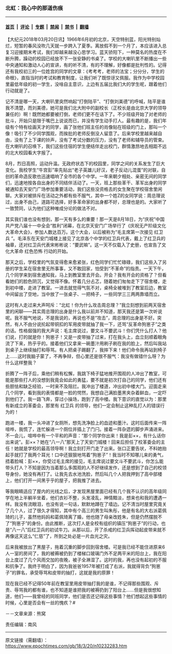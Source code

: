 ### 北虹：我心中的那道伤痕

---

#### [首页](../../../..?n10232283) &nbsp;|&nbsp; [评论](../../../../../epoch-comment?n10232283) &nbsp;|&nbsp; [专题](../../../../../epoch-special?n10232283) &nbsp;|&nbsp; [禁闻](../../../../../epoch-news?n10232283) &nbsp;|&nbsp; [禁书](../../../../../books?n10232283) &nbsp;|&nbsp; [翻墙](https://github.com/gfw-breaker/nogfw/blob/master/README.md?n10232283)


<div class="post_content" id="artbody" itemprop="articleBody">
 <!-- article content begin -->
 <p>
  【大纪元2018年03月20日讯】1966年6月初的北京，天空特别蓝，阳光特别灿烂，短暂的春风没吹几天就一步跨入了夏季。离放假不到一个月了，本应该进入总复习迎接期末考试，我们却越来越没心思学习。蓝天骄阳下，一种莫名的热度在不断升腾，躁动的校园已经放不下一张安静的书桌了。学校的大喇叭里不断播出一些中央通知和激动人心的宣讲，有的听不清，有的不理解，好像都是批判性的。记得还有我校初三的一位姓宫的同学的文章：《考考考，老师的法宝；分分分，学生的命根》，直指当时的考试和教育制度，让我们听了既惊讶又佩服。我作为中学校园里最低年级的初一学生，没啥自主意识，上边有五届比我们大的学生呢，跟着他们行动就是了。
 </p>
 <p>
  记不清是哪一天，大喇叭里突然响起“打倒陆平”、“打倒刘美德”的呼喊，陆平是谁我不清楚，而刘美德，她可是我们北大附中的副校长（正校长是由北京大学的领导兼任的）啊！既然她都要被打倒，老师们更不在话下了。不少班级开始了对老师的批斗，开始只是限于嘴巴上说说而已，并没有学生动手打人。最有趣的是，我们年级有个特有绘画天才的同学，画了张他们班主任的肖像贴在班级的门上，那叫一个像！吸引了不少同学围观，而挨批的老师反倒没人留意了。后来学校里越来越自由，没有了上下课的铃声，没有了考试分数的压力，没有了老师和辅导员的管束。在大喇叭的召唤下，我们这些住宿的学生便结伴走出校门，群情激昂地去相距不远的北大校园看大字报了。
 </p>
 <p>
  8月，烈日高照，运动升温。无政府状态下的校园里，同学之间的关系发生了巨大变化。我校学生“牛宫彭”率先贴出“老子英雄儿好汉，老子反动儿混蛋”的对联，自创的革命造反歌也迅速唱响了全市的各个中学。一年来朝夕相处、亲密无间的同学们，迅速地按各自出身的不同结伴活动了。一天，班上那些革干、革军出身的同学被通知去天安门广场参加重要活动，我们这些没资格去的女生聚在学校宿舍里闲聊。大家对被排斥在活动之外都有些不服气，其中一个姓Z的女同学说：周总理说过，出身不由己，道路可选择，好多革命家的出身都不好，总理也是的。大家听了一致赞同，认为他们这种唯成分论的做法不对。
 </p>
 <p>
  其实我们谁也没有想到，那一天有多么的重要！那一天是8月18日，为“庆祝”中国共产党八届十一中全会“胜利”闭幕，在北京天安门广场举行了《庆祝无产阶级文化大革命大会》，参加人数达百万。这个大会，以后被称为“毛主席第一次接见
  <ok href="https://www.epochtimes.com/gb/tag/%E7%BA%A2%E5%8D%AB%E5%85%B5.html">
   红卫兵
  </ok>
  ”。毛泽东在天安门城楼上接见了北京各个中学的红卫兵代表，戴上了红卫兵的袖章，还对红卫兵代表宋彬彬说：“要武嘛”。这一天不仅载入了史册，也宣告了文化大革命
  <ok href="https://www.epochtimes.com/gb/tag/%E7%BA%A2%E8%89%B2%E6%81%90%E6%80%96.html">
   红色恐怖
  </ok>
  行动的开始。
 </p>
 <p>
  那天之后，学校里的气氛变得愈来愈紧张，红色同学们忙忙碌碌，我们这些入了另册的学生呆在宿舍里无所事事，又不敢回家，怕受到“不革命”的指责。一天下午，几个同学来到宿舍通知我，马上到教室里去开会。开会？我有开会的资格了？但看看她们的脸色阴沉，又觉得不像。怀着几分忐忑，随着她们匆匆走下了宿舍楼，走到初中楼，走进了教室。一进去就觉得气氛不对，桌椅全被堆到了教室后边，教室中间留出了空地，当中放了一张桌子、一把椅子，一些同学三三两两靠墙而立。
 </p>
 <p>
  这时有人走过来大声呵斥：“北虹！你为什么攻击周总理？”我立刻想到前两天宿舍里的闲聊——其实周总理的出身是什么我以前并不知道，那天我还是第一次听说呢。我不服气地说，不是我说的，再说也不是“攻击”，周总理的出身是不好。突然，有人不由分说抡起带铜扣的军用皮带就抽了我一下，还骂“反革命狗崽子”之类的话。性格倔强的我大声说：毛主席说过，要文斗不要武斗！你们凭什么打人？他们说，打的就是你！狗崽子！又是一皮带抽了过来，打在我头上，血立刻顺着眼角流了下来，热乎乎的。接着他们又拿来一碗墨汁用刷子刷在我的脸上，然后叫我站到桌子上继续抽打和辱骂。有人把桌子踢翻了，我摔下来！他们命令我再站到椅子上……这时我脑子蒙了，不再争辩，但心里还是很不服气：我没有做错什么呀？为什么这样整我？
 </p>
 <p>
  折腾了一阵子后，乘他们稍有松懈，我跳下椅子猛地推开围观的人冲出了教室，可能是那些打人的没想到我竟会如此的勇猛，要不就是初次打自己的同学，他们还有些胆怯和缺乏经验，一时来不及阻拦。我冲出了楼道，冲出初中楼大门。迎面走来几个同学，看到我的表情都是一脸的愕然，我想自己满脸墨黑夹杂着鲜血，一定吓到他们了。我一路飞奔，穿过小操场，跑到了高中楼。我下意识的直觉以为：那里有新成立的革委会，那里有
  <ok href="https://www.epochtimes.com/gb/tag/%E7%BA%A2%E5%8D%AB%E5%85%B5.html">
   红卫兵
  </ok>
  的领导，他们一定会制止这种乱打人的错误行为的！
 </p>
 <p>
  跑进一楼，我一头冲进了女厕所，想先洗净脸上的血迹和墨汁。这时后面传来一阵喧哗，我慌了，连忙躲进一个厕位并插上了门闩。接着一阵杂遝的脚步声涌进来。不一会儿，喧哗中有一个平和的声音：“那个同学你出来！我是彭××，有什么话你出来说”。彭××？她在“八一八”那天上了天安门城楼！回来后担任了校革委会的主任！她就是学校的最高领导啊！我立刻打开门走了出来。张口正要告状，不料她抬起手就打了我两个耳光！口中还狠狠地骂着“狗崽子”！我当时不知哪儿来的勇气，捂着脸喊：彭××，你受过毛主席的接见，毛主席说过要文斗不要武斗，你怎么能带头打人？不知是因为当着那么多围观的人不好继续发作，还是想到了自己的校领导身份，她没有再打了。让我先去水池洗脸，然后叫几个人把我押到了高中部楼上，他们打开一间黑乎乎的屋子，把我推了进去。
 </p>
 <p>
  等我眼睛适应了屋内的光线之后，才发现黑屋里面已经有几个我不认识的高年级同学在地上半躺半坐着，他们衣衫不整，头发凌乱，神情黯淡，想来也和我的遭遇一样。我没有流眼泪，也没有说一句话，默默地蹲在了墙边。记不清当时屋里究竟关了几个人，过了很久才得知，其中有个高三的男生叫朱彤，他是有名的大右派葛佩琦的儿子，虽然他妈妈和葛佩琦离了婚，他也随了母亲改姓朱，但是仍然摆脱不了“狗崽子”的身份。由此推断，这次打人是全校有组织的镇压“狗崽子”的行动，也是“八一八”后红卫兵的初试牛刀。从那以后，开了杀戒的红卫兵挥动起皮带来就不再像这天这么“仁慈”了，所到之处必是一片血光之灾。
 </p>
 <p>
  后来我被放出了黑屋子，拖着沉重的脚步回到宿舍楼。可是我已经不能住进原来6人一室的房间了，我的被褥被扔到了楼梯口玻璃门外不足两平米的阳台上，我在阳台上度过了几个风雨交加的夜晚，被子全淋湿了。这时的我，再也没有起初的不服和抗争了。我终于明白了，因为我爸爸1957年被打成了右派，我就得背负“狗崽子”的罪名，承受辱骂和皮带的抽打，这就是我的原罪！
 </p>
 <p>
  现在我已经不记得50年前在教室里用皮带抽打我的是谁，不记得那些围观、斥责、辱骂我的都有谁，也不知道是谁把我的被褥扔到了阳台上……但是我很想知道，他们——我曾经的同班同学，他们是否还记得这些事情？他们想起这些事情的时候，心里是否会有一丝的愧疚？#
 </p>
 <p>
  －－文章来源：熊窝
 </p>
 <p>
  责任编辑：南风
 </p>
 <!-- article content end -->
 <div id="below_article_ad">
 </div>
</div>


---

原文链接（需翻墙）：https://www.epochtimes.com/gb/18/3/20/n10232283.htm